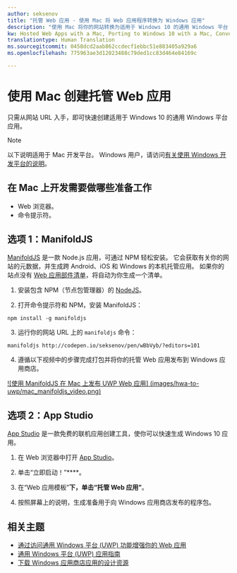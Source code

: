 ```yaml
---
author: seksenov
title: "托管 Web 应用 - 使用 Mac 将 Web 应用程序转换为 Windows 应用"
description: "使用 Mac 将你的网站转换为适用于 Windows 10 的通用 Windows 平台 (UWP) 应用。"
kw: Hosted Web Apps with a Mac, Porting to Windows 10 with a Mac, Convert website to Windows with Mac, Packaging web application with ManfoldJS for Windows Store, Add website to Windows Store with App Studio
translationtype: Human Translation
ms.sourcegitcommit: 0458dcd2aab862ccdecf1ebbc51e883405a929a6
ms.openlocfilehash: 775963ae3d12023488c79ded1cc83d464e84169c

---
```


# 使用 Mac 创建托管 Web 应用

只需从网站 URL 入手，即可快速创建适用于 Windows 10 的通用 Windows 平台应用。 

> [!NOTE]
> 以下说明适用于 Mac 开发平台。 Windows 用户，请访问[有关使用 Windows 开发平台的说明](/hwa-create-windows.md)。

## 在 Mac 上开发需要做哪些准备工作

- Web 浏览器。
- 命令提示符。

## 选项 1：ManifoldJS

[ManifoldJS](http://manifoldjs.com/) 是一款 Node.js 应用，可通过 NPM 轻松安装。 它会获取有关你的网站的元数据，并生成跨 Android、iOS 和 Windows 的本机托管应用。 如果你的站点没有 [Web 应用部件清单](https://www.w3.org/TR/appmanifest/)，将自动为你生成一个清单。

1. 安装包含 NPM（节点包管理器）的 [NodeJS](https://nodejs.org/)。 <br>

2. 打开命令提示符和 NPM，安装 ManifoldJS：
```
npm install -g manifoldjs
```

3. 运行你的网站 URL 上的 `manifoldjs` 命令：
```
manifoldjs http://codepen.io/seksenov/pen/wBbVyb/?editors=101
```

4. 遵循以下视频中的步骤完成打包并将你的托管 Web 应用发布到 Windows 应用商店。

[ ![使用 ManifoldJS 在 Mac 上发布 UWP Web 应用] (images/hwa-to-uwp/mac_manifoldjs_video.png)](https://sec.ch9.ms/ch9/0a67/9b06e5c7-d7aa-478d-b30d-f99e145a0a67/ManifoldJS_high.mp4 "使用 ManifoldJS 在 Mac 上发布 UWP Web 应用")

## 选项 2：App Studio

[App Studio](http://appstudio.windows.com/) 是一款免费的联机应用创建工具，使你可以快速生成 Windows 10 应用。

1. 在 Web 浏览器中打开 [App Studio](http://appstudio.windows.com/)。

2. 单击“立即启动！”****。

3. 在“Web 应用模板”****下，单击“托管 Web 应用”****。

4. 按照屏幕上的说明，生成准备用于向 Windows 应用商店发布的程序包。

## 相关主题

- [通过访问通用 Windows 平台 (UWP) 功能增强你的 Web 应用](/hwa-access-features.md)
- [通用 Windows 平台 (UWP) 应用指南](http://go.microsoft.com/fwlink/p/?LinkID=397871)
- [下载 Windows 应用商店应用的设计资源](https://msdn.microsoft.com/library/windows/apps/xaml/bg125377.aspx)



<!--HONumber=Jul16_HO1-->


